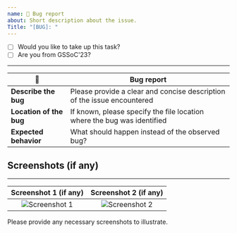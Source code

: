 ```yaml
---
name: 🐞 Bug report
about: Short description about the issue.
Title: "[BUG]: "
---
```

<!--
Example how to mark a checkbox:-
- [x] My code follows the code style of this project.
-->


- [ ] Would you like to take up this task? 
- [ ] Are you from GSSoC'23? 

---

|  🐞   |   Bug report                         |
|-----|--------------------------------------|
| **Describe the bug** | Please provide a clear and concise description of the issue encountered |
| **Location of the bug** | If known, please specify the file location where the bug was identified |
| **Expected behavior** | What should happen instead of the observed bug? |

## Screenshots (if any)
---
|     Screenshot 1 (if any)       |       Screenshot 2 (if any)     |
| :-----------------: | :------------------: |
| ![Screenshot 1](link) | ![Screenshot 2](link) |


Please provide any necessary screenshots to illustrate.
